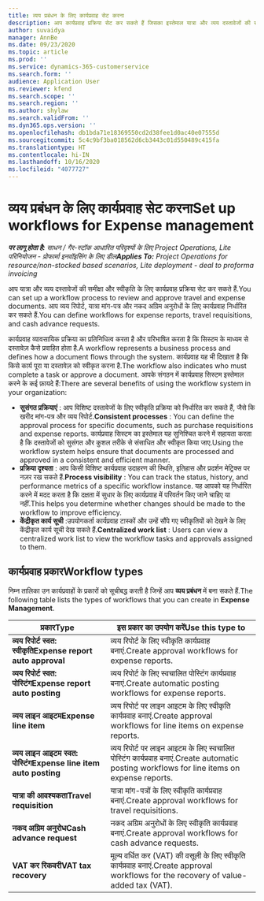```yaml
---
title: व्यय प्रबंधन के लिए कार्यप्रवाह सेट करना
description: आप कार्यप्रवाह प्रक्रिया सेट कर सकते हैं जिसका इस्तेमाल यात्रा और व्यय दस्तावेजों की समीक्षा और स्वीकृत करने के लिए किया जाता है.
author: suvaidya
manager: AnnBe
ms.date: 09/23/2020
ms.topic: article
ms.prod: ''
ms.service: dynamics-365-customerservice
ms.search.form: ''
audience: Application User
ms.reviewer: kfend
ms.search.scope: ''
ms.search.region: ''
ms.author: shylaw
ms.search.validFrom: ''
ms.dyn365.ops.version: ''
ms.openlocfilehash: db1bda71e18369550cd2d38fee1d0ac40e07555d
ms.sourcegitcommit: 5c4c9bf3ba018562d6cb3443c01d550489c415fa
ms.translationtype: HT
ms.contentlocale: hi-IN
ms.lasthandoff: 10/16/2020
ms.locfileid: "4077727"
---
```

# <a name="set-up-workflows-for-expense-management"></a><span data-ttu-id="d1864-103">व्यय प्रबंधन के लिए कार्यप्रवाह सेट करना</span><span class="sxs-lookup"><span data-stu-id="d1864-103">Set up workflows for Expense management</span></span>

<span data-ttu-id="d1864-104">_**पर लागू होता है:** साधन / गैर-स्टॉक आधारित परिदृश्यों के लिए Project Operations, Lite परिनियोजन - प्रोफार्मा इनवॉइसिंग के लिए डील_</span><span class="sxs-lookup"><span data-stu-id="d1864-104">_**Applies To:** Project Operations for resource/non-stocked based scenarios, Lite deployment - deal to proforma invoicing_</span></span>

<span data-ttu-id="d1864-105">आप यात्रा और व्यय दस्तावेजों की समीक्षा और स्वीकृति के लिए कार्यप्रवाह प्रक्रिया सेट कर सकते हैं.</span><span class="sxs-lookup"><span data-stu-id="d1864-105">You can set up a workflow process to review and approve travel and expense documents.</span></span> <span data-ttu-id="d1864-106">आप व्यय रिपोर्ट, यात्रा मांग-पत्र और नकद अग्रिम अनुरोधों के लिए कार्यप्रवाह निर्धारित कर सकते हैं.</span><span class="sxs-lookup"><span data-stu-id="d1864-106">You can define workflows for expense reports, travel requisitions, and cash advance requests.</span></span>

<span data-ttu-id="d1864-107">कार्यप्रवाह व्यावसायिक प्रक्रिया का प्रतिनिधित्व करता है और परिभाषित करता है कि सिस्टम के माध्यम से दस्तावेज़ कैसे प्रवाहित होता है.</span><span class="sxs-lookup"><span data-stu-id="d1864-107">A workflow represents a business process and defines how a document flows through the system.</span></span> <span data-ttu-id="d1864-108">कार्यप्रवाह यह भी दिखाता है कि किसे कार्य पूरा या दस्तावेज़ को स्वीकृत करना है.</span><span class="sxs-lookup"><span data-stu-id="d1864-108">The workflow also indicates who must complete a task or approve a document.</span></span> <span data-ttu-id="d1864-109">आपके संगठन में कार्यप्रवाह सिस्टम इस्तेमाल करने के कई फ़ायदे हैं:</span><span class="sxs-lookup"><span data-stu-id="d1864-109">There are several benefits of using the workflow system in your organization:</span></span>

- <span data-ttu-id="d1864-110">**सुसंगत प्रक्रियाएं** : आप विशिष्ट दस्तावेजों के लिए स्वीकृति प्रक्रिया को निर्धारित कर सकते हैं, जैसे कि खरीद मांग-पत्र और व्यय रिपोर्ट.</span><span class="sxs-lookup"><span data-stu-id="d1864-110">**Consistent processes** : You can define the approval process for specific documents, such as purchase requisitions and expense reports.</span></span> <span data-ttu-id="d1864-111">कार्यप्रवाह सिस्टम का इस्तेमाल यह सुनिश्चित करने में सहायता करता है कि दस्तावेजों को सुसंगत और कुशल तरीके से संसाधित और स्वीकृत किया जाए.</span><span class="sxs-lookup"><span data-stu-id="d1864-111">Using the workflow system helps ensure that documents are processed and approved in a consistent and efficient manner.</span></span>
- <span data-ttu-id="d1864-112">**प्रक्रिया दृश्यता** : आप किसी विशिष्ट कार्यप्रवाह उदाहरण की स्थिति, इतिहास और प्रदर्शन मेट्रिक्स पर नज़र रख सकते हैं.</span><span class="sxs-lookup"><span data-stu-id="d1864-112">**Process visibility** : You can track the status, history, and performance metrics of a specific workflow instance.</span></span> <span data-ttu-id="d1864-113">यह आपको यह निर्धारित करने में मदद करता है कि दक्षता में सुधार के लिए कार्यप्रवाह में परिवर्तन किए जाने चाहिए या नहीं.</span><span class="sxs-lookup"><span data-stu-id="d1864-113">This helps you determine whether changes should be made to the workflow to improve efficiency.</span></span>
- <span data-ttu-id="d1864-114">**केंद्रीकृत कार्य सूची** :उपयोगकर्ता कार्यप्रवाह टास्कों और उन्हें सौंपे गए स्वीकृतियों को देखने के लिए केंद्रीकृत कार्य सूची देख सकते हैं.</span><span class="sxs-lookup"><span data-stu-id="d1864-114">**Centralized work list** : Users can view a centralized work list to view the workflow tasks and approvals assigned to them.</span></span> 

## <a name="workflow-types"></a><span data-ttu-id="d1864-115">कार्यप्रवाह प्रकार</span><span class="sxs-lookup"><span data-stu-id="d1864-115">Workflow types</span></span>

<span data-ttu-id="d1864-116">निम्न तालिका उन कार्यप्रवाहों के प्रकारों को सूचीबद्ध करती है जिन्हें आप **व्यय प्रबंधन** में बना सकते हैं.</span><span class="sxs-lookup"><span data-stu-id="d1864-116">The following table lists the types of workflows that you can create in **Expense Management**.</span></span>


|              <span data-ttu-id="d1864-117"><strong>प्रकार</strong></span><span class="sxs-lookup"><span data-stu-id="d1864-117"><strong>Type</strong></span></span>              |                   <span data-ttu-id="d1864-118"><strong>इस प्रकार का उपयोग करें</strong></span><span class="sxs-lookup"><span data-stu-id="d1864-118"><strong>Use this type to</strong></span></span>                   |
|-------------------------------------------------|-----------------------------------------------------------------------|
|   <span data-ttu-id="d1864-119"><strong>व्यय रिपोर्ट स्वत: स्वीकृति</strong></span><span class="sxs-lookup"><span data-stu-id="d1864-119"><strong>Expense report auto approval</strong></span></span> |            <span data-ttu-id="d1864-120">व्यय रिपोर्ट के लिए स्वीकृति कार्यप्रवाह बनाएं.</span><span class="sxs-lookup"><span data-stu-id="d1864-120">Create approval workflows for expense reports.</span></span>             |
|  <span data-ttu-id="d1864-121"><strong>व्यय रिपोर्ट स्वत: पोस्टिंग</strong></span><span class="sxs-lookup"><span data-stu-id="d1864-121"><strong>Expense report auto posting</strong></span></span>   |        <span data-ttu-id="d1864-122">व्यय रिपोर्ट के लिए स्वचालित पोस्टिंग कार्यप्रवाह बनाएं.</span><span class="sxs-lookup"><span data-stu-id="d1864-122">Create automatic posting workflows for expense reports.</span></span>        |
|       <span data-ttu-id="d1864-123"><strong>व्यय लाइन आइटम</strong></span><span class="sxs-lookup"><span data-stu-id="d1864-123"><strong>Expense line item</strong></span></span>        |     <span data-ttu-id="d1864-124">व्यय रिपोर्ट पर लाइन आइटम के लिए स्वीकृति कार्यप्रवाह बनाएं.</span><span class="sxs-lookup"><span data-stu-id="d1864-124">Create approval workflows for line items on expense reports.</span></span>      |
| <span data-ttu-id="d1864-125"><strong>व्यय लाइन आइटम स्वत: पोस्टिंग</strong></span><span class="sxs-lookup"><span data-stu-id="d1864-125"><strong>Expense line item auto posting</strong></span></span> | <span data-ttu-id="d1864-126">व्यय रिपोर्ट पर लाइन आइटम के लिए स्वचालित पोस्टिंग कार्यप्रवाह बनाएं.</span><span class="sxs-lookup"><span data-stu-id="d1864-126">Create automatic posting workflows for line items on expense reports.</span></span> |
|       <span data-ttu-id="d1864-127"><strong>यात्रा की आवश्यकता</strong></span><span class="sxs-lookup"><span data-stu-id="d1864-127"><strong>Travel requisition</strong></span></span>       |          <span data-ttu-id="d1864-128">यात्रा मांग-पत्रों के लिए स्वीकृति कार्यप्रवाह बनाएं.</span><span class="sxs-lookup"><span data-stu-id="d1864-128">Create approval workflows for travel requisitions.</span></span>           |
|      <span data-ttu-id="d1864-129"><strong>नकद अग्रिम अनुरोध</strong></span><span class="sxs-lookup"><span data-stu-id="d1864-129"><strong>Cash advance request</strong></span></span>      |         <span data-ttu-id="d1864-130">नकद अग्रिम अनुरोधों के लिए स्वीकृति कार्यप्रवाह बनाएं.</span><span class="sxs-lookup"><span data-stu-id="d1864-130">Create approval workflows for cash advance requests.</span></span>          |
|        <span data-ttu-id="d1864-131"><strong>VAT कर रिकवरी</strong></span><span class="sxs-lookup"><span data-stu-id="d1864-131"><strong>VAT tax recovery</strong></span></span>        | <span data-ttu-id="d1864-132">मूल्य वर्धित कर (VAT) की वसूली के लिए स्वीकृति कार्यप्रवाह बनाएं.</span><span class="sxs-lookup"><span data-stu-id="d1864-132">Create approval workflows for the recovery of value-added tax (VAT).</span></span>  |
